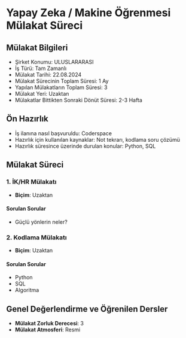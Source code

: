 #  Yapay Zeka / Makine Öğrenmesi Mülakat Süreci

## Mülakat Bilgileri
* Şirket Konumu: ULUSLARARASI
* İş Türü: Tam Zamanlı
* Mülakat Tarihi: 22.08.2024
* Mülakat Sürecinin Toplam Süresi: 1 Ay
* Yapılan Mülakatların Toplam Süresi: 3
* Mülakat Yeri: Uzaktan
* Mülakatlar Bittikten Sonraki Dönüt Süresi: 2-3 Hafta

## Ön Hazırlık
* İş ilanına nasıl başvuruldu: Coderspace
* Hazırlık için kullanılan kaynaklar: Not tekrarı, kodlama soru çözümü
* Hazırlık süresince üzerinde durulan konular: Python, SQL

## Mülakat Süreci

### 1. İK/HR Mülakatı
* **Biçim**: Uzaktan

#### Sorulan Sorular
* Güçlü yönlerin neler?

### 2. Kodlama Mülakatı
* **Biçim**: Uzaktan

#### Sorulan Sorular
* Python
* SQL
* Algoritma

## Genel Değerlendirme ve Öğrenilen Dersler
* **Mülakat Zorluk Derecesi**: 3
* **Mülakat Atmosferi**: Resmi
